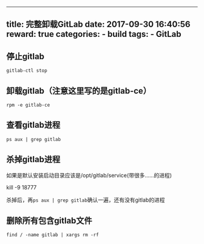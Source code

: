 
---
title: 完整卸载GitLab
date: 2017-09-30 16:40:56
reward: true
categories:
    - build
tags:
    - GitLab
---

## 停止gitlab

``gitlab-ctl stop``

<!--more-->

## 卸载gitlab（注意这里写的是gitlab-ce）

``rpm -e gitlab-ce``

## 查看gitlab进程

``ps aux | grep gitlab``

## 杀掉gitlab进程

如果是默认安装启动目录应该是/opt/gitlab/service(带很多......的进程)

kill -9 18777

杀掉后，再``ps aux | grep gitlab``确认一遍，还有没有gitlab的进程

## 删除所有包含gitlab文件

``find / -name gitlab | xargs rm -rf``
